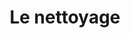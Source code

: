 ---
index: 520
type_of_section: "fullimage"
title: Le nettoyage
sub-title: Ni tampon à récurer, ni produit ménager pour ne pas abîmer l'alambic ou gâter le goût de l'eau de vie
text:
   position: 9
   background: "dark"
image:
  file: "assets/images/nettoyage03.jpg"
  description: Le nettoyage
  author: Pierre Kessler
  author_link: 
---